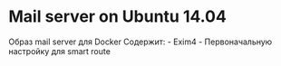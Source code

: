 # Mail server on Ubuntu 14.04
Образ mail server для Docker
Содержит:
	- Exim4
	- Первоначальную настройку для smart route